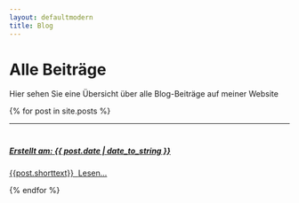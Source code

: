 ```yaml
---
layout: defaultmodern
title: Blog
---
```

 
<div class="card">
  <h1>Alle Beiträge</h1>
  <p>Hier sehen Sie eine Übersicht über alle Blog-Beiträge auf meiner Website</p>
</div>
{% for post in site.posts %}
<div class="card">
  <hr>
  <h1><a href="{{ post.url }}" title="{{ post.title }}"</a></h1>
  <h5>Erstellt am: <span>{{ post.date | date_to_string }}</span></h5>
  <p>{{post.shorttext}} &nbsp;<a href="{{ post.url }}" title="{{ post.title }}">Lesen...</a></p>  
  </div>
{% endfor %}
